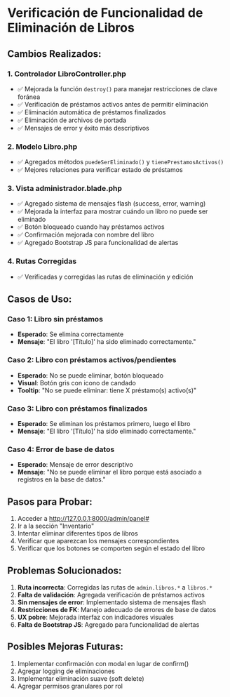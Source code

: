 # Verificación de Funcionalidad de Eliminación de Libros

## Cambios Realizados:

### 1. Controlador LibroController.php
- ✅ Mejorada la función `destroy()` para manejar restricciones de clave foránea
- ✅ Verificación de préstamos activos antes de permitir eliminación
- ✅ Eliminación automática de préstamos finalizados
- ✅ Eliminación de archivos de portada
- ✅ Mensajes de error y éxito más descriptivos

### 2. Modelo Libro.php
- ✅ Agregados métodos `puedeSerEliminado()` y `tienePrestamosActivos()`
- ✅ Mejores relaciones para verificar estado de préstamos

### 3. Vista administrador.blade.php
- ✅ Agregado sistema de mensajes flash (success, error, warning)
- ✅ Mejorada la interfaz para mostrar cuándo un libro no puede ser eliminado
- ✅ Botón bloqueado cuando hay préstamos activos
- ✅ Confirmación mejorada con nombre del libro
- ✅ Agregado Bootstrap JS para funcionalidad de alertas

### 4. Rutas Corregidas
- ✅ Verificadas y corregidas las rutas de eliminación y edición

## Casos de Uso:

### Caso 1: Libro sin préstamos
- **Esperado**: Se elimina correctamente
- **Mensaje**: "El libro '[Título]' ha sido eliminado correctamente."

### Caso 2: Libro con préstamos activos/pendientes
- **Esperado**: No se puede eliminar, botón bloqueado
- **Visual**: Botón gris con icono de candado
- **Tooltip**: "No se puede eliminar: tiene X préstamo(s) activo(s)"

### Caso 3: Libro con préstamos finalizados
- **Esperado**: Se eliminan los préstamos primero, luego el libro
- **Mensaje**: "El libro '[Título]' ha sido eliminado correctamente."

### Caso 4: Error de base de datos
- **Esperado**: Mensaje de error descriptivo
- **Mensaje**: "No se puede eliminar el libro porque está asociado a registros en la base de datos."

## Pasos para Probar:

1. Acceder a http://127.0.0.1:8000/admin/panel#
2. Ir a la sección "Inventario"
3. Intentar eliminar diferentes tipos de libros
4. Verificar que aparezcan los mensajes correspondientes
5. Verificar que los botones se comporten según el estado del libro

## Problemas Solucionados:

1. **Ruta incorrecta**: Corregidas las rutas de `admin.libros.*` a `libros.*`
2. **Falta de validación**: Agregada verificación de préstamos activos
3. **Sin mensajes de error**: Implementado sistema de mensajes flash
4. **Restricciones de FK**: Manejo adecuado de errores de base de datos
5. **UX pobre**: Mejorada interfaz con indicadores visuales
6. **Falta de Bootstrap JS**: Agregado para funcionalidad de alertas

## Posibles Mejoras Futuras:

1. Implementar confirmación con modal en lugar de confirm()
2. Agregar logging de eliminaciones
3. Implementar eliminación suave (soft delete)
4. Agregar permisos granulares por rol
